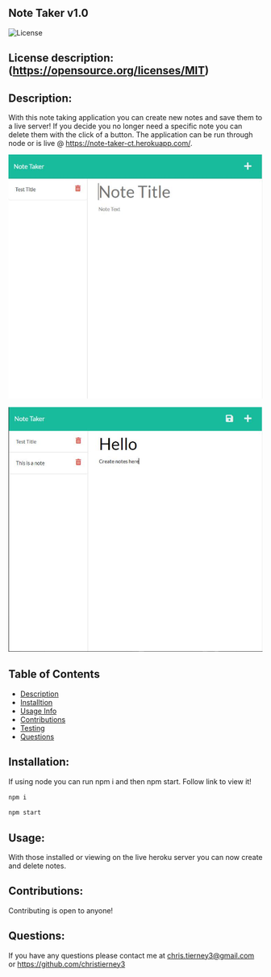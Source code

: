 ## Note Taker v1.0


![License](https://img.shields.io/badge/License-MIT-blue.svg)

## License description: (https://opensource.org/licenses/MIT)

## Description:
With this note taking application you can create new notes and save them to a live server! If you decide you no longer need a specific note you can delete them with the click of a button. The application can be run through node or is live @ https://note-taker-ct.herokuapp.com/.

![Screenshot-1](./public/assets/images/notess-1.JPG)

![Screenshot-2](./public/assets/images/notess-2.JPG)

## Table of Contents
* [Description](#description)
* [Installtion](#installation)
* [Usage Info](#usage)
* [Contributions](#contributing)
* [Testing](#tests)
* [Questions](#questions)


## Installation: 
If using node you can run npm i and then npm start. Follow link to view it!
```bash
npm i
```

```bash
npm start
```


## Usage: 
With those installed or viewing on the live heroku server you can now create and delete notes.


## Contributions: 
Contributing is open to anyone!


## Questions:
If you have any questions please contact me at chris.tierney3@gmail.com or https://github.com/christierney3